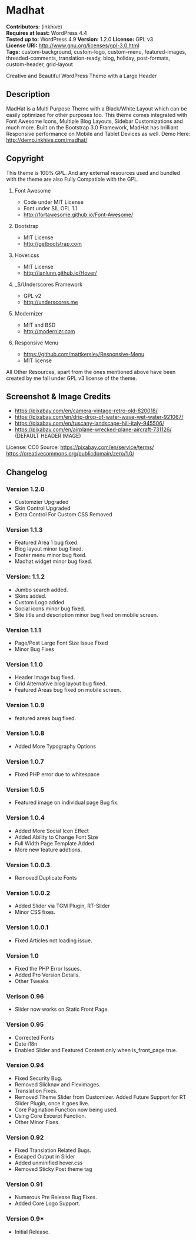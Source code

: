 # Madhat

**Contributors:** (inkhive)  
**Requires at least:** WordPress 4.4  
**Tested up to:** WordPress 4.9
**Version:** 1.2.0
**License:** GPL v3  
**License URI:** http://www.gnu.org/licenses/gpl-3.0.html  
**Tags:** custom-background, custom-logo, custom-menu, featured-images, threaded-comments, translation-ready, blog, holiday, post-formats, custom-header, grid-layout

Creative and Beautiful WordPress Theme with a Large Header

## Description

MadHat is a Multi Purpose Theme with a Black/White Layout which can be easily optimized for other purposes too. This theme comes integrated with Font Awesome Icons, Multiple Blog Layouts, Sidebar Customizations and much more. Built on the Bootstrap 3.0 Framework, MadHat has brilliant Responsive performance on Mobile and Tablet Devices as well. 
Demo Here: http://demo.inkhive.com/madhat/


## Copyright


This theme is 100% GPL. And any external resources used and bundled with the theme are also Fully Compatible with the GPL.

1. Font Awesome
	- Code under MIT License
	- Font under SIL OFL 1.1 
	- http://fortawesome.github.io/Font-Awesome/
	
2. Bootstrap
	- MIT License
	- http://getbootstrap.com
	
3. Hover.css
	- MIT License
	- http://ianlunn.github.io/Hover/		
	
4. _S/Underscores Framework
	- GPL v2
	- http://underscores.me

5. Modernizer 			
	- MIT and BSD
	- http://modernizr.com
	
6. Responsive Menu
	- https://github.com/mattkersley/Responsive-Menu
	- MIT license
	
	
All Other Resources, apart from the ones mentioned above have been created by me fall under GPL v3 license of the theme.	

## Screenshot & Image Credits

* https://pixabay.com/en/camera-vintage-retro-old-820018/
* https://pixabay.com/en/drip-drop-of-water-wave-wet-water-921067/
* https://pixabay.com/en/tuscany-landscape-hill-italy-945506/
* https://pixabay.com/en/airplane-wrecked-plane-aircraft-731126/ (DEFAULT HEADER IMAGE)

License: CC0
Source: https://pixabay.com/en/service/terms/	
        https://creativecommons.org/publicdomain/zero/1.0/

## Changelog

### Version 1.2.0

* Customzier Upgraded
* Skin Control Upgraded
* Extra Control For Custom CSS Removed

### Version 1.1.3

* Featured Area 1 bug fixed.
* Blog layout minor bug fixed.
* Footer menu minor bug fixed.
* Madhat widget minor bug fixed.

### Version: 1.1.2

* Jumbo search added.
* Skins added.
* Custom Logo added.
* Social icons minor bug fixed.
* Site title and description minor bug fixed on mobile screen.

### Version 1.1.1
* Page/Post Large Font Size Issue Fixed
* Minor Bug Fixes

### Version 1.1.0

* Header Image bug fixed.
* Grid Alternative blog layout bug fixed.
* Featured Areas bug fixed on mobile screen.

### Version 1.0.9

* featured areas bug fixed.

### Version 1.0.8

* Added More Typography Options

### Version 1.0.7

* Fixed PHP error due to whitespace
	
### Version 1.0.5

* Featured image on individual page Bug fix.

### Version 1.0.4

* Added More Social Icon Effect
* Added Ability to Change Font Size
* Full Width Page Template Added
* More new feature addtions.

### Version 1.0.0.3

* Removed Duplicate Fonts

### Version 1.0.0.2

* Added Slider via TGM Plugin, RT-Slider
* Minor CSS fixes.

### Version 1.0.0.1

* Fixed Articles not loading issue.

### Version 1.0

* Fixed the PHP Error Issues.
* Added Pro Version Details.
* Other Tweaks

### Verison 0.96
	
* Slider now works on Static Front Page.

### Version 0.95

* Corrected Fonts
* Date i18n
* Enabled Slider and Featured Content only when is_front_page true.

### Version 0.94

* Fixed Security Bug.
* Removed Slicknav and Fleximages.
* Translation Fixes.
* Removed Theme Slider from Customizer. Added Future Support for RT Slider Plugin, once it goes live. 
* Core Pagination Function now being used.
* Using Core Excerpt Function.
* Other Minor Fixes.

### Version 0.92

* Fixed Translation Related Bugs.
* Escaped Output in Slider
* Added unminified hover.css
* Removed Sticky Post theme tag

### Version 0.91

* Numerous Pre Release Bug Fixes.
* Added Core Logo Support.
	

### Version 0.9*

* Initial Release.